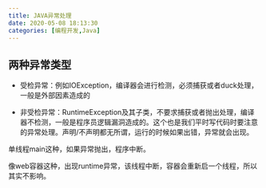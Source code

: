 ```yaml
---
title: JAVA异常处理
date: 2020-05-08 18:13:30
categories: [编程开发,Java]
---
```


## 两种异常类型
- 受检异常：例如IOException，编译器会进行检测，必须捕获或者duck处理，一般是外部因素造成的

- 非受检异常：RuntimeException及其子类，不要求捕获或者抛出处理，编译器不检测，一般是程序员逻辑漏洞造成的。这个也是我们平时写代码时要注意的异常处理。声明/不声明都无所谓，运行的时候如果出错，异常就会出现。


单线程main这种，如果异常抛出，程序中断。

像web容器这种，出现runtime异常，该线程中断，容器会重新启一个线程，所以其实不影响。